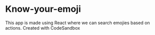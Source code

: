# Know-your-emoji
This app is made using React where we can search emojies based on actions.
Created with CodeSandbox
